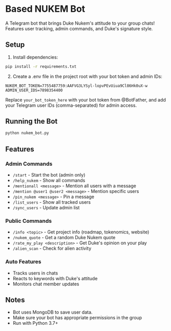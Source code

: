 # Based NUKEM Bot

A Telegram bot that brings Duke Nukem's attitude to your group chats! Features user tracking, admin commands, and Duke's signature style.

## Setup

1. Install dependencies:
```bash
pip install -r requirements.txt
```

2. Create a .env file in the project root with your bot token and admin IDs:
```env
NUKEM_BOT_TOKEN=7755487759:AAFVG3LYSyl-lopvPEvUiua9Cl86Hk0uX-w
ADMIN_USER_IDS=7898354400
```

Replace `your_bot_token_here` with your bot token from @BotFather, and add your Telegram user IDs (comma-separated) for admin access.

## Running the Bot

```bash
python nukem_bot.py
```

## Features

### Admin Commands
- `/start` - Start the bot (admin only)
- `/help_nukem` - Show all commands
- `/mentionall <message>` - Mention all users with a message
- `/mention @user1 @user2 <message>` - Mention specific users
- `/pin_nukem <message>` - Pin a message
- `/list_users` - Show all tracked users
- `/sync_users` - Update admin list

### Public Commands
- `/info <topic>` - Get project info (roadmap, tokenomics, website)
- `/nukem_quote` - Get a random Duke Nukem quote
- `/rate_my_play <description>` - Get Duke's opinion on your play
- `/alien_scan` - Check for alien activity

### Auto Features
- Tracks users in chats
- Reacts to keywords with Duke's attitude
- Monitors chat member updates

## Notes

- Bot uses MongoDB to save user data.
- Make sure your bot has appropriate permissions in the group
- Run with Python 3.7+
